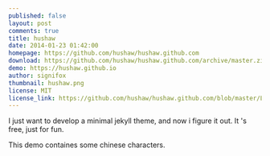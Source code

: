 ```yaml
---
published: false
layout: post
comments: true
title: hushaw
date: 2014-01-23 01:42:00
homepage: https://github.com/hushaw/hushaw.github.com
download: https://github.com/hushaw/hushaw.github.com/archive/master.zip
demo: https://hushaw.github.io
author: signifox
thumbnail: hushaw.png
license: MIT
license_link: https://github.com/hushaw/hushaw.github.com/blob/master/LICENCE
---
```


I just want to develop a minimal jekyll theme, and now i figure it out.
It 's free, just for fun.

This demo containes some chinese characters.

